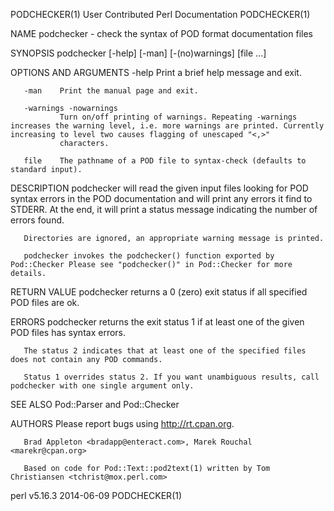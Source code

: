 PODCHECKER(1)                                                                        User Contributed Perl Documentation                                                                        PODCHECKER(1)



NAME
       podchecker - check the syntax of POD format documentation files

SYNOPSIS
       podchecker [-help] [-man] [-(no)warnings] [file ...]

OPTIONS AND ARGUMENTS
       -help   Print a brief help message and exit.

       -man    Print the manual page and exit.

       -warnings -nowarnings
               Turn on/off printing of warnings. Repeating -warnings increases the warning level, i.e. more warnings are printed. Currently increasing to level two causes flagging of unescaped "<,>"
               characters.

       file    The pathname of a POD file to syntax-check (defaults to standard input).

DESCRIPTION
       podchecker will read the given input files looking for POD syntax errors in the POD documentation and will print any errors it find to STDERR. At the end, it will print a status message indicating
       the number of errors found.

       Directories are ignored, an appropriate warning message is printed.

       podchecker invokes the podchecker() function exported by Pod::Checker Please see "podchecker()" in Pod::Checker for more details.

RETURN VALUE
       podchecker returns a 0 (zero) exit status if all specified POD files are ok.

ERRORS
       podchecker returns the exit status 1 if at least one of the given POD files has syntax errors.

       The status 2 indicates that at least one of the specified files does not contain any POD commands.

       Status 1 overrides status 2. If you want unambiguous results, call podchecker with one single argument only.

SEE ALSO
       Pod::Parser and Pod::Checker

AUTHORS
       Please report bugs using <http://rt.cpan.org>.

       Brad Appleton <bradapp@enteract.com>, Marek Rouchal <marekr@cpan.org>

       Based on code for Pod::Text::pod2text(1) written by Tom Christiansen <tchrist@mox.perl.com>



perl v5.16.3                                                                                      2014-06-09                                                                                    PODCHECKER(1)
